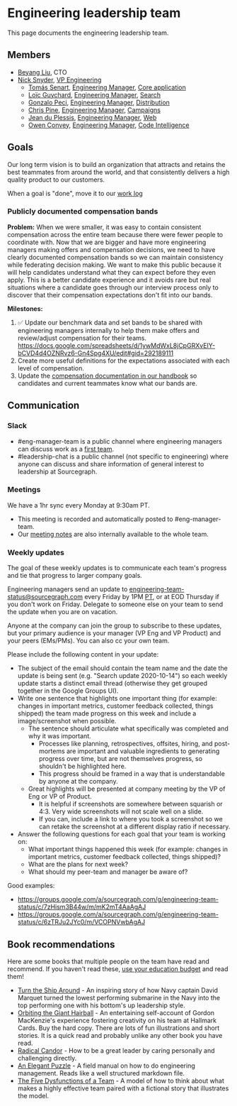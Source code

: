 # Engineering leadership team

This page documents the engineering leadership team.

## Members

- [Beyang Liu](../../../company/team/index.md#beyang-liu), CTO
- [Nick Snyder](../../../company/team/index.md#nick-snyder-he-him), [VP Engineering](../roles.md#vp-engineering)
  - [Tomás Senart](../../../company/team/index.md#tomás-senart), [Engineering Manager](../roles.md#engineering-manager), [Core application](../core-application/index.md)
  - [Loïc Guychard](../../../company/team/index.md#loïc-guychard), [Engineering Manager](../roles.md#engineering-manager), [Search](../search/index.md)
  - [Gonzalo Peci](../../../company/team/index.md#gonzalo-peci-hehim), [Engineering Manager](../roles.md#engineering-manager), [Distribution](../distribution/index.md)
  - [Chris Pine](../../../company/team/index.md#chris-pine-he-she-they-chris), [Engineering Manager](../roles.md#engineering-manager), [Campaigns](../campaigns/index.md)
  - [Jean du Plessis](../../../company/team/index.md#jean-du-plessis-he-him), [Engineering Manager](../roles.md#engineering-manager), [Web](../web/index.md)
  - [Owen Convey](../../../company/team/index.md#owen-convey-he-him), [Engineering Manager](../roles.md#engineering-manager), [Code Intelligence](../code-intelligence/index.md)

## Goals

Our long term vision is to build an organization that attracts and retains the best teammates from around the world, and that consistently delivers a high quality product to our customers.

When a goal is "done", move it to our [work log](worklog.md)

### Publicly documented compensation bands

**Problem:** When we were smaller, it was easy to contain consistent compensation across the entire team because there were fewer people to coordinate with. Now that we are bigger and have more engineering managers making offers and compensation decisions, we need to have clearly documented compensation bands so we can maintain consistency while federating decision making. We want to make this public because it will help candidates understand what they can expect before they even apply. This is a better candidate experience and it avoids rare but real situations where a candidate goes through our interview process only to discover that their compensation expectations don't fit into our bands.

**Milestones:**

1. ✅ Update our benchmark data and set bands to be shared with engineering managers internally to help them make offers and review/adjust compensation for their teams. https://docs.google.com/spreadsheets/d/1ywMdWxL8jCpGRXvEIY-bCVD4d4OZNRvz6-Gn4Spg4XU/edit#gid=292189111
1. Create more useful definitions for the expectations associated with each level of compensation.
1. Update the [compensation documentation in our handbook](../../people-ops/compensation.md#ranges) so candidates and current teammates know what our bands are.

## Communication

### Slack

- #eng-manager-team is a public channel where engineering managers can discuss work as a [first team](https://lethain.com/first-team/).
- #leadership-chat is a public channel (not specific to engineering) where anyone can discuss and share information of general interest to leadership at Sourcegraph.

### Meetings

We have a 1hr sync every Monday at 9:30am PT.

- This meeting is recorded and automatically posted to #eng-manager-team.
- Our [meeting notes](https://docs.google.com/document/d/1nZTGua3cdMTJLwANlBZNX2uXiDXLuYDBkH9tehwdqTY/edit#) are also internally available to the whole team.

### Weekly updates

The goal of these weekly updates is to communicate each team's progress and tie that progress to larger company goals.

Engineering managers send an update to [engineering-team-status@sourcegraph.com](https://groups.google.com/a/sourcegraph.com/g/engineering-team-status) every Friday by 1PM [PT](https://time.is/PT), or at EOD Thursday if you don't work on Friday. Delegate to someone else on your team to send the update when you are on vacation.

Anyone at the company can join the group to subscribe to these updates, but your primary audience is your manager (VP Eng and VP Product) and your peers (EMs/PMs). You can also cc your own team.

Please include the following content in your update:

- The subject of the email should contain the team name and the date the update is being sent (e.g. "Search update 2020-10-14") so each weekly update starts a distinct email thread (otherwise they get grouped together in the Google Groups UI).
- Write one sentence that highlights one important thing (for example: changes in important metrics, customer feedback collected, things shipped) the team made progress on this week and include a image/screenshot when possible.
  - The sentence should articulate what specifically was completed and why it was important.
    - Processes like planning, retrospectives, offsites, hiring, and post-mortems are important and valuable ingredients to generating progress over time, but are not themselves progress, so shouldn't be highlighted here.
    - This progress should be framed in a way that is understandable by anyone at the company.
  - Great highlights will be presented at company meeting by the VP of Eng or VP of Product.
    - It is helpful if screenshots are somewhere between squarish or 4:3. Very wide screenshots will not scale well on a slide.
    - If you can, include a link to where you took a screenshot so we can retake the screenshot at a different display ratio if necessary.
- Answer the following questions for each goal that your team is working on:
  - What important things happened this week (for example: changes in important metrics, customer feedback collected, things shipped)?
  - What are the plans for next week?
  - What should my peer-team and manager be aware of?

Good examples:

- https://groups.google.com/a/sourcegraph.com/g/engineering-team-status/c/7zHism3B44w/m/mK2mT4AaAgAJ
- https://groups.google.com/a/sourcegraph.com/g/engineering-team-status/c/6zTRJu2JYc0/m/VCOPNVwbAgAJ

## Book recommendations

Here are some books that multiple people on the team have read and recommend. If you haven't read these, [use your education budget](../../people-ops/travel.md#professional-development-and-education) and read them!

- [Turn the Ship Around](https://www.amazon.com/Turn-Ship-Around-Turning-Followers/dp/1591846404/) - An inspiring story of how Navy captain David Marquet turned the lowest performing submarine in the Navy into the top performing one with his bottom's up leadership style.
- [Orbiting the Giant Hairball](https://www.amazon.com/Orbiting-Giant-Hairball-Corporate-Surviving/dp/0670879835/) - An entertaining self-account of Gordon MacKenzie's experience fostering creativity on his team at Hallmark Cards. Buy the hard copy. There are lots of fun illustrations and short stories. It is a quick read and probably unlike any other book you have read.
- [Radical Candor](https://www.radicalcandor.com/the-book/) - How to be a great leader by caring personally and challenging directly.
- [An Elegant Puzzle](https://lethain.com/elegant-puzzle/) - A field manual on how to do engineering management. Reads like a well structured markdown file.
- [The Five Dysfunctions of a Team](https://www.amazon.com/Five-Dysfunctions-Team-Leadership-Fable/dp/0787960756) - A model of how to think about what makes a highly effective team paired with a fictional story that illustrates the model.
